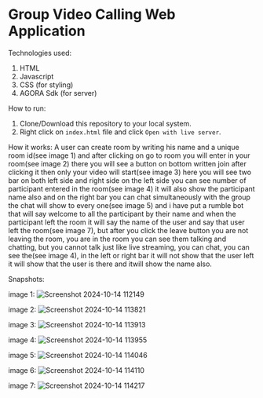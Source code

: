 # Group Video Calling Web Application


Technologies used:

   1. HTML
   2. Javascript 
   3. CSS (for styling)
   4. AGORA Sdk (for server)


How to run:
   
   1. Clone/Download this repository to your local system.
   2. Right click on `index.html` file and click `Open with live server`. 

How it works: A user can create room by writing his name and a unique room id(see image 1) and 
    after clicking on go to room you will enter in your room(see image 2) there you will see a 
   button on bottom written join after clicking it then only your video will start(see image 3)
   here you will see two bar on both left side and right side on the left side you can see 
   number of participant entered in the room(see image 4) it will also show the participant 
   name also and on the right bar you can chat simultaneously with the group the chat will show 
   to every  one(see image 5) and i have put a rumble bot that will say welcome to all the 
   participant by their name and when the participant left the room it will say the name of the 
   user and say  that user left the room(see image 7), but after you click the leave button you 
   are not leaving the room, you are in the room you can see them talking and chatting, but you 
   cannot  talk just  like live streaming, you can chat, you can see the(see image 4), in the 
  left or right bar it  will not show that the user left it will show that the user is there 
   and itwill show the  name also. 

Snapshots:

image 1:
![Screenshot 2024-10-14 112149](https://github.com/user-attachments/assets/74ad2e3d-1e7f-4a60-87af-54aa9b3289b3)

image 2:
![Screenshot 2024-10-14 113821](https://github.com/user-attachments/assets/234fa256-0627-47b1-8311-bb9a74230add)

image 3:
![Screenshot 2024-10-14 113913](https://github.com/user-attachments/assets/f8fc7b8f-bc03-4bb2-8b60-a88920163495)

image 4:
![Screenshot 2024-10-14 113955](https://github.com/user-attachments/assets/d0ba6965-afd8-4176-9549-99b079014753)

image 5:
![Screenshot 2024-10-14 114046](https://github.com/user-attachments/assets/ea4a6111-437d-4be6-b8c5-bbb4133aa221)

image 6:
![Screenshot 2024-10-14 114110](https://github.com/user-attachments/assets/13966f3a-e764-4961-b4eb-327dfa591373)

image 7:
![Screenshot 2024-10-14 114217](https://github.com/user-attachments/assets/239ccc5f-df98-4ed3-a11e-f0e874ffa384)

